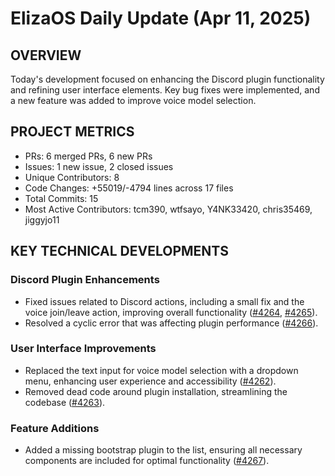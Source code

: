 # ElizaOS Daily Update (Apr 11, 2025)

## OVERVIEW 
Today's development focused on enhancing the Discord plugin functionality and refining user interface elements. Key bug fixes were implemented, and a new feature was added to improve voice model selection.

## PROJECT METRICS
- PRs: 6 merged PRs, 6 new PRs
- Issues: 1 new issue, 2 closed issues
- Unique Contributors: 8
- Code Changes: +55019/-4794 lines across 17 files
- Total Commits: 15
- Most Active Contributors: tcm390, wtfsayo, Y4NK33420, chris35469, jiggyjo11

## KEY TECHNICAL DEVELOPMENTS

### Discord Plugin Enhancements
- Fixed issues related to Discord actions, including a small fix and the voice join/leave action, improving overall functionality ([#4264](https://github.com/elizaos/eliza/pull/4264), [#4265](https://github.com/elizaos/eliza/pull/4265)).
- Resolved a cyclic error that was affecting plugin performance ([#4266](https://github.com/elizaos/eliza/pull/4266)).

### User Interface Improvements
- Replaced the text input for voice model selection with a dropdown menu, enhancing user experience and accessibility ([#4262](https://github.com/elizaos/eliza/pull/4262)).
- Removed dead code around plugin installation, streamlining the codebase ([#4263](https://github.com/elizaos/eliza/pull/4263)).

### Feature Additions
- Added a missing bootstrap plugin to the list, ensuring all necessary components are included for optimal functionality ([#4267](https://github.com/elizaos/eliza/pull/4267)).